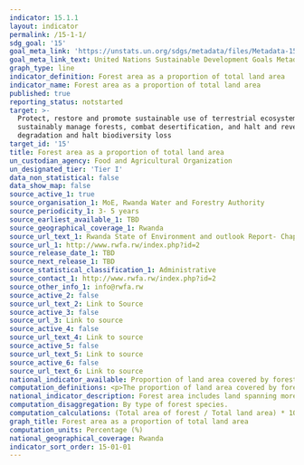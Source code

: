```yaml
---
indicator: 15.1.1
layout: indicator
permalink: /15-1-1/
sdg_goal: '15'
goal_meta_link: 'https://unstats.un.org/sdgs/metadata/files/Metadata-15-01-01.pdf'
goal_meta_link_text: United Nations Sustainable Development Goals Metadata (PDF 379 KB)
graph_type: line
indicator_definition: Forest area as a proportion of total land area
indicator_name: Forest area as a proportion of total land area
published: true
reporting_status: notstarted
target: >-
  Protect, restore and promote sustainable use of terrestrial ecosystems,
  sustainably manage forests, combat desertification, and halt and reverse land
  degradation and halt biodiversity loss
target_id: '15'
title: Forest area as a proportion of total land area
un_custodian_agency: Food and Agricultural Organization
un_designated_tier: 'Tier I'
data_non_statistical: false
data_show_map: false
source_active_1: true
source_organisation_1: MoE, Rwanda Water and Forestry Authority
source_periodicity_1: 3- 5 years  
source_earliest_available_1: TBD
source_geographical_coverage_1: Rwanda
source_url_text_1: Rwanda State of Environment and outlook Report- Chap VI. Forest and protected areas
source_url_1: http://www.rwfa.rw/index.php?id=2
source_release_date_1: TBD
source_next_release_1: TBD
source_statistical_classification_1: Administrative
source_contact_1: http://www.rwfa.rw/index.php?id=2
source_other_info_1: info@rwfa.rw
source_active_2: false
source_url_text_2: Link to Source
source_active_3: false
source_url_3: Link to source
source_active_4: false
source_url_text_4: Link to source
source_active_5: false
source_url_text_5: Link to source
source_active_6: false
source_url_text_6: Link to source
national_indicator_available: Proportion of land area covered by forest
computation_definitions: <p>The proportion of land area covered by forest is the amount of forest area in the total land area.
national_indicator_description: Forest area includes land spanning more than 0.25 hectares with trees higher than 5 metres and a canopy cover of more than 10 per cent. Areas under reforestation that have not yet reached but are expected to reach a tree height of 5 metres and canopy cover of 10 per cent are included, as are temporarily unstocked areas, resulting from human intervention or natural causes, which are expected to regenerate. Also included are; areas with bamboo and palms, provided that height and canopy cover criteria are met; forest roads, firebreaks and other small open areas; forest in national parks, nature reserves and other protected areas such as those of specific scientific, historical, cultural or spiritual interest; windbreaks, shelterbelts and corridors of trees with an area of more than 0.25 hectares and width of more than 20 metres; and plantations primarily used for forestry or protective purposes, such as rubber-wood plantations . Forest area excludes land that is predominantly under agricultural or urban land use, such as tree stands in agricultural production systems (e.g. fruit plantations and agroforestry systems), and trees in urban parks and gardens.</p> Land area is the total surface area of a country less the area covered by inland waters, like major rivers and lakes.
computation_disaggregation: By type of forest species.
computation_calculations: (Total area of forest / Total land area) * 100
graph_title: Forest area as a proportion of total land area
computation_units: Percentage (%)
national_geographical_coverage: Rwanda
indicator_sort_order: 15-01-01
---
```

